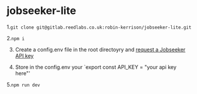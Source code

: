 # jobseeker-lite




1.`git clone git@gitlab.reedlabs.co.uk:robin-kerrison/jobseeker-lite.git`

2.`npm i`

3. Create a config.env file in the root directoyry and [request a Jobseeker API key](https://www.reed.co.uk/developers/Jobseeker)

4. Store in the config.env your `export const API_KEY = "your api key here"'

5.`npm run dev`